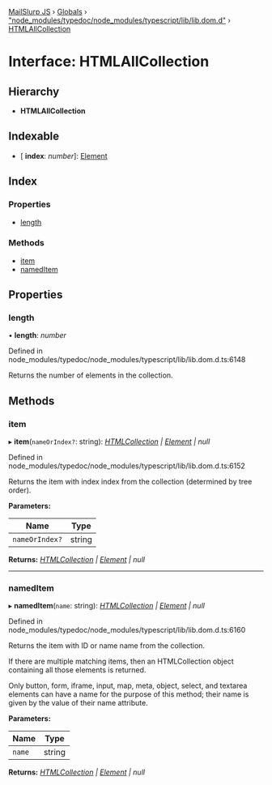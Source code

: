 [MailSlurp JS](../README.md) › [Globals](../globals.md) › ["node_modules/typedoc/node_modules/typescript/lib/lib.dom.d"](../modules/_node_modules_typedoc_node_modules_typescript_lib_lib_dom_d_.md) › [HTMLAllCollection](_node_modules_typedoc_node_modules_typescript_lib_lib_dom_d_.htmlallcollection.md)

# Interface: HTMLAllCollection

## Hierarchy

* **HTMLAllCollection**

## Indexable

* \[ **index**: *number*\]: [Element](_node_modules_typedoc_node_modules_typescript_lib_lib_dom_d_.element.md)

## Index

### Properties

* [length](_node_modules_typedoc_node_modules_typescript_lib_lib_dom_d_.htmlallcollection.md#length)

### Methods

* [item](_node_modules_typedoc_node_modules_typescript_lib_lib_dom_d_.htmlallcollection.md#item)
* [namedItem](_node_modules_typedoc_node_modules_typescript_lib_lib_dom_d_.htmlallcollection.md#nameditem)

## Properties

###  length

• **length**: *number*

Defined in node_modules/typedoc/node_modules/typescript/lib/lib.dom.d.ts:6148

Returns the number of elements in the collection.

## Methods

###  item

▸ **item**(`nameOrIndex?`: string): *[HTMLCollection](_node_modules_typedoc_node_modules_typescript_lib_lib_dom_d_.htmlcollection.md) | [Element](_node_modules_typedoc_node_modules_typescript_lib_lib_dom_d_.element.md) | null*

Defined in node_modules/typedoc/node_modules/typescript/lib/lib.dom.d.ts:6152

Returns the item with index index from the collection (determined by tree order).

**Parameters:**

Name | Type |
------ | ------ |
`nameOrIndex?` | string |

**Returns:** *[HTMLCollection](_node_modules_typedoc_node_modules_typescript_lib_lib_dom_d_.htmlcollection.md) | [Element](_node_modules_typedoc_node_modules_typescript_lib_lib_dom_d_.element.md) | null*

___

###  namedItem

▸ **namedItem**(`name`: string): *[HTMLCollection](_node_modules_typedoc_node_modules_typescript_lib_lib_dom_d_.htmlcollection.md) | [Element](_node_modules_typedoc_node_modules_typescript_lib_lib_dom_d_.element.md) | null*

Defined in node_modules/typedoc/node_modules/typescript/lib/lib.dom.d.ts:6160

Returns the item with ID or name name from the collection.

If there are multiple matching items, then an HTMLCollection object containing all those elements is returned.

Only button, form, iframe, input, map, meta, object, select, and textarea elements can have a name for the purpose of this method; their name is given by the value of their name attribute.

**Parameters:**

Name | Type |
------ | ------ |
`name` | string |

**Returns:** *[HTMLCollection](_node_modules_typedoc_node_modules_typescript_lib_lib_dom_d_.htmlcollection.md) | [Element](_node_modules_typedoc_node_modules_typescript_lib_lib_dom_d_.element.md) | null*
